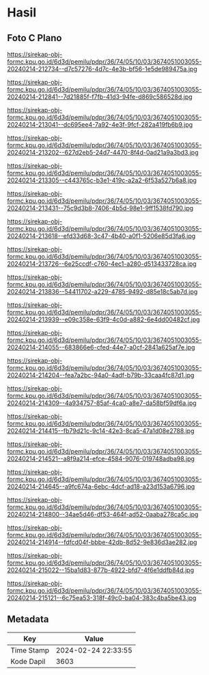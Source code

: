# Hasil

## Foto C Plano

https://sirekap-obj-formc.kpu.go.id/6d3d/pemilu/pdpr/36/74/05/10/03/3674051003055-20240214-212734--d7c57276-4d7c-4e3b-bf56-1e5de989475a.jpg

https://sirekap-obj-formc.kpu.go.id/6d3d/pemilu/pdpr/36/74/05/10/03/3674051003055-20240214-212841--7d21885f-f7fb-41d3-94fe-d869c586528d.jpg

https://sirekap-obj-formc.kpu.go.id/6d3d/pemilu/pdpr/36/74/05/10/03/3674051003055-20240214-213041--dc695ee4-7a92-4e3f-9fcf-282a419fb6b9.jpg

https://sirekap-obj-formc.kpu.go.id/6d3d/pemilu/pdpr/36/74/05/10/03/3674051003055-20240214-213202--627d2eb5-24d7-4470-8f4d-0ad21a9a3bd3.jpg

https://sirekap-obj-formc.kpu.go.id/6d3d/pemilu/pdpr/36/74/05/10/03/3674051003055-20240214-213305--c443765c-b3e1-419c-a2a2-6f53a527b6a8.jpg

https://sirekap-obj-formc.kpu.go.id/6d3d/pemilu/pdpr/36/74/05/10/03/3674051003055-20240214-213431--75c9d3b8-7406-4b5d-98e1-9ff1538fd790.jpg

https://sirekap-obj-formc.kpu.go.id/6d3d/pemilu/pdpr/36/74/05/10/03/3674051003055-20240214-213618--efd33d68-3c47-4b40-a0f1-5206e85d3fa6.jpg

https://sirekap-obj-formc.kpu.go.id/6d3d/pemilu/pdpr/36/74/05/10/03/3674051003055-20240214-213726--6e25ccdf-c760-4ec1-a280-d513433728ca.jpg

https://sirekap-obj-formc.kpu.go.id/6d3d/pemilu/pdpr/36/74/05/10/03/3674051003055-20240214-213836--54411702-a229-4785-9492-d85e18c5ab7d.jpg

https://sirekap-obj-formc.kpu.go.id/6d3d/pemilu/pdpr/36/74/05/10/03/3674051003055-20240214-213939--e09c358e-63f9-4c0d-a882-6e4dd00482cf.jpg

https://sirekap-obj-formc.kpu.go.id/6d3d/pemilu/pdpr/36/74/05/10/03/3674051003055-20240214-214055--683866e6-cfed-44e7-a0cf-2841a625af7e.jpg

https://sirekap-obj-formc.kpu.go.id/6d3d/pemilu/pdpr/36/74/05/10/03/3674051003055-20240214-214204--fea7a2bc-94a0-4adf-b79b-33caa4fc87d1.jpg

https://sirekap-obj-formc.kpu.go.id/6d3d/pemilu/pdpr/36/74/05/10/03/3674051003055-20240214-214309--4a934757-85af-4ca0-a8e7-da58bf59df6a.jpg

https://sirekap-obj-formc.kpu.go.id/6d3d/pemilu/pdpr/36/74/05/10/03/3674051003055-20240214-214415--fb79d21c-9c14-42e3-8ca5-47a1d08e2788.jpg

https://sirekap-obj-formc.kpu.go.id/6d3d/pemilu/pdpr/36/74/05/10/03/3674051003055-20240214-214521--a8f9a214-efce-4584-9076-019748adba98.jpg

https://sirekap-obj-formc.kpu.go.id/6d3d/pemilu/pdpr/36/74/05/10/03/3674051003055-20240214-214645--a9fc674a-6ebc-4dcf-ad18-a23d153a6796.jpg

https://sirekap-obj-formc.kpu.go.id/6d3d/pemilu/pdpr/36/74/05/10/03/3674051003055-20240214-214800--34ae5d46-df53-464f-ad52-0aaba278ca5c.jpg

https://sirekap-obj-formc.kpu.go.id/6d3d/pemilu/pdpr/36/74/05/10/03/3674051003055-20240214-214914--fdfcd04f-bbbe-42db-8d52-9e836d3ae282.jpg

https://sirekap-obj-formc.kpu.go.id/6d3d/pemilu/pdpr/36/74/05/10/03/3674051003055-20240214-215022--15ba1d83-877b-4922-bfd7-4f6e1ddfb84d.jpg

https://sirekap-obj-formc.kpu.go.id/6d3d/pemilu/pdpr/36/74/05/10/03/3674051003055-20240214-215121--6c75ea53-318f-49c0-ba04-383c4ba5be43.jpg


## Metadata

| Key        | Value               |
| ---------- | ------------------- |
| Time Stamp | 2024-02-24 22:33:55 |
| Kode Dapil | 3603                |



